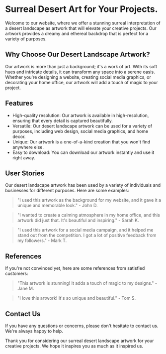 <!--font:Poppins-->

# Surreal Desert Art for Your Projects.

Welcome to our website, where we offer a stunning surreal interpretation of a desert landscape as artwork that will elevate your creative projects. Our artwork provides a dreamy and ethereal backdrop that is perfect for a variety of purposes.

## Why Choose Our Desert Landscape Artwork?

Our artwork is more than just a background; it's a work of art. With its soft hues and intricate details, it can transform any space into a serene oasis. Whether you're designing a website, creating social media graphics, or decorating your home office, our artwork will add a touch of magic to your project.

## Features

- High-quality resolution: Our artwork is available in high-resolution, ensuring that every detail is captured beautifully.
- Versatile: Our desert landscape artwork can be used for a variety of purposes, including web design, social media graphics, and home decor.
- Unique: Our artwork is a one-of-a-kind creation that you won't find anywhere else.
- Easy to download: You can download our artwork instantly and use it right away.

## User Stories

Our desert landscape artwork has been used by a variety of individuals and businesses for different purposes. Here are some examples:

> "I used this artwork as the background for my website, and it gave it a unique and memorable look." - John D.

> "I wanted to create a calming atmosphere in my home office, and this artwork did just that. It's beautiful and inspiring." - Sarah K.

> "I used this artwork for a social media campaign, and it helped me stand out from the competition. I got a lot of positive feedback from my followers." - Mark T.

## References

If you're not convinced yet, here are some references from satisfied customers:

> "This artwork is stunning! It adds a touch of magic to my designs." - Jane M.

> "I love this artwork! It's so unique and beautiful." - Tom S.

## Contact Us

If you have any questions or concerns, please don't hesitate to contact us. We're always happy to help.

Thank you for considering our surreal desert landscape artwork for your creative projects. We hope it inspires you as much as it inspired us.

<!--

Write me content for website with wallpaper which alt text is:

"A surreal interpretation of a desert landscape"

The name/title of the page should not be 1:1 copy of the alt text but rather a real content of the website which is using this wallpaper.

- Use markdown format 
- Start with heading
- Heading should be short and concise
- The content should look like a real website 
- The website should not be about the wallpaper, wallpaper is just a related background
- Heading should be contain work "wallpaper" or "background"
- Include real sections like references, contact, user stories, etc. use things relevant to the page purpose.
- Feel free to use structure like headings, bullets, numbering, blockquotes, paragraphs, horizontal lines, etc.
- You can use formatting like bold or _italic_
- You can include UTF-8 emojis
- Links should be only #hash anchors (and you can refer to the document itself)
- Do not include images


---


# Dreamy Desert Background for Your Next Project

Welcome to our website, where we offer a stunning desert-inspired wallpaper that will elevate your project to the next level. Our surreal interpretation of a desert landscape provides a dreamy and ethereal backdrop that is perfect for a variety of purposes.

## Why Choose Our Desert Wallpaper?

Our desert wallpaper is more than just a background; it's a work of art. With its soft hues and intricate details, it can transform any space into a serene oasis. Whether you're designing a website, creating social media graphics, or decorating your home office, our wallpaper will add a touch of magic to your project.

## Features

- High-quality resolution: Our wallpaper is available in high-resolution, ensuring that every detail is captured beautifully.
- Versatile: Our desert wallpaper can be used for a variety of purposes, including web design, social media graphics, and home decor.
- Unique: Our wallpaper is a one-of-a-kind creation that you won't find anywhere else.
- Easy to download: You can download our wallpaper instantly and use it right away.

## User Stories

Our desert wallpaper has been used by a variety of individuals and businesses for different purposes. Here are some examples:

> "I used this wallpaper as the background for my website, and it gave it a unique and memorable look." - John D.

> "I wanted to create a calming atmosphere in my home office, and this wallpaper did just that. It's beautiful and inspiring." - Sarah K.

> "I used this wallpaper for a social media campaign, and it helped me stand out from the competition. I got a lot of positive feedback from my followers." - Mark T.

## References

If you're not convinced yet, here are some references from satisfied customers:

> "This wallpaper is stunning! It adds a touch of magic to my designs." - Jane M.

> "I love this wallpaper! It's so unique and beautiful." - Tom S.

## Contact Us

If you have any questions or concerns, please don't hesitate to contact us. We're always happy to help.

Thank you for considering our dreamy desert wallpaper for your next project. We hope it inspires you as much as it inspired us.


---


Heading is too long, rewrite whole content.


---


# Surreal Desert Wallpaper for Your Creative Projects

Welcome to our website, where we offer a surreal interpretation of a desert landscape as a stunning wallpaper that will elevate your creative projects. Our desert wallpaper provides a dreamy and ethereal backdrop that is perfect for a variety of purposes.

## Why Choose Our Desert Wallpaper?

Our wallpaper is more than just a background; it's a work of art. With its soft hues and intricate details, it can transform any space into a serene oasis. Whether you're designing a website, creating social media graphics, or decorating your home office, our wallpaper will add a touch of magic to your project.

## Features

- High-quality resolution: Our wallpaper is available in high-resolution, ensuring that every detail is captured beautifully.
- Versatile: Our desert wallpaper can be used for a variety of purposes, including web design, social media graphics, and home decor.
- Unique: Our wallpaper is a one-of-a-kind creation that you won't find anywhere else.
- Easy to download: You can download our wallpaper instantly and use it right away.

## User Stories

Our desert wallpaper has been used by a variety of individuals and businesses for different purposes. Here are some examples:

> "I used this wallpaper as the background for my website, and it gave it a unique and memorable look." - John D.

> "I wanted to create a calming atmosphere in my home office, and this wallpaper did just that. It's beautiful and inspiring." - Sarah K.

> "I used this wallpaper for a social media campaign, and it helped me stand out from the competition. I got a lot of positive feedback from my followers." - Mark T.

## References

If you're not convinced yet, here are some references from satisfied customers:

> "This wallpaper is stunning! It adds a touch of magic to my designs." - Jane M.

> "I love this wallpaper! It's so unique and beautiful." - Tom S.

## Contact Us

If you have any questions or concerns, please don't hesitate to contact us. We're always happy to help.

Thank you for considering our surreal desert wallpaper for your creative projects. We hope it inspires you as much as it inspired us.


---


Heading should not include word "wallpaper". The website should not be about the wallpaper itself, wallpaper is just a related background, rewrite whole content.


---


# Transform Your Space with a Surreal Desert Landscape

Welcome to our website, where we offer a stunning surreal interpretation of a desert landscape that will transform your space into an ethereal oasis. Our artwork provides a dreamy backdrop that is perfect for a variety of purposes.

## Why Choose Our Desert Landscape?

Our artwork is more than just a background; it's a work of art. With its soft hues and intricate details, it can transform any space into a serene oasis. Whether you're designing a website, creating social media graphics, or decorating your home office, our artwork will add a touch of magic to your project.

## Features

- High-quality resolution: Our artwork is available in high-resolution, ensuring that every detail is captured beautifully.
- Versatile: Our desert landscape can be used for a variety of purposes, including web design, social media graphics, and home decor.
- Unique: Our artwork is a one-of-a-kind creation that you won't find anywhere else.
- Easy to download: You can download our artwork instantly and use it right away.

## User Stories

Our desert landscape has been used by a variety of individuals and businesses for different purposes. Here are some examples:

> "I used this artwork as the background for my website, and it gave it a unique and memorable look." - John D.

> "I wanted to create a calming atmosphere in my home office, and this artwork did just that. It's beautiful and inspiring." - Sarah K.

> "I used this artwork for a social media campaign, and it helped me stand out from the competition. I got a lot of positive feedback from my followers." - Mark T.

## References

If you're not convinced yet, here are some references from satisfied customers:

> "This artwork is stunning! It adds a touch of magic to my designs." - Jane M.

> "I love this artwork! It's so unique and beautiful." - Tom S.

## Contact Us

If you have any questions or concerns, please don't hesitate to contact us. We're always happy to help.

Thank you for considering our surreal desert landscape to transform your space. We hope it inspires you as much as it inspired us.


---


Heading is too long, rewrite whole content.


---


# Surreal Desert Landscape Artwork for Your Creative Projects

Welcome to our website, where we offer a stunning surreal interpretation of a desert landscape as artwork that will elevate your creative projects. Our artwork provides a dreamy and ethereal backdrop that is perfect for a variety of purposes.

## Why Choose Our Desert Landscape Artwork?

Our artwork is more than just a background; it's a work of art. With its soft hues and intricate details, it can transform any space into a serene oasis. Whether you're designing a website, creating social media graphics, or decorating your home office, our artwork will add a touch of magic to your project.

## Features

- High-quality resolution: Our artwork is available in high-resolution, ensuring that every detail is captured beautifully.
- Versatile: Our desert landscape artwork can be used for a variety of purposes, including web design, social media graphics, and home decor.
- Unique: Our artwork is a one-of-a-kind creation that you won't find anywhere else.
- Easy to download: You can download our artwork instantly and use it right away.

## User Stories

Our desert landscape artwork has been used by a variety of individuals and businesses for different purposes. Here are some examples:

> "I used this artwork as the background for my website, and it gave it a unique and memorable look." - John D.

> "I wanted to create a calming atmosphere in my home office, and this artwork did just that. It's beautiful and inspiring." - Sarah K.

> "I used this artwork for a social media campaign, and it helped me stand out from the competition. I got a lot of positive feedback from my followers." - Mark T.

## References

If you're not convinced yet, here are some references from satisfied customers:

> "This artwork is stunning! It adds a touch of magic to my designs." - Jane M.

> "I love this artwork! It's so unique and beautiful." - Tom S.

## Contact Us

If you have any questions or concerns, please don't hesitate to contact us. We're always happy to help.

Thank you for considering our surreal desert landscape artwork for your creative projects. We hope it inspires you as much as it inspired us.


---


Write me a Google font which is best fitting for the website.

Pick from the list:
- Great Vibes
- Lobster
- Poppins
- Alegreya
- Futura
- IBM Plex Sans
- Montserrat
- Inter
- Roboto
- Orbitron
- Playfair Display
- Exo 2
- Lato
- Dancing Script
- Barlow Condensed
- Open Sans
- Raleway


Write just the font name nothing else.


---


Poppins

-->
